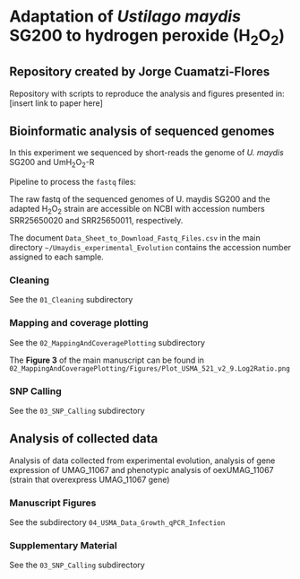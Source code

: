 # Adaptation of <i>Ustilago maydis</i> SG200 to hydrogen peroxide (H<sub>2</sub>O<sub>2</sub>)

## Repository created by Jorge Cuamatzi-Flores

Repository with scripts to reproduce the analysis and figures presented in: [insert link to paper here]


## Bioinformatic analysis of sequenced genomes

In this experiment we sequenced by short-reads the genome of <i>U. maydis</i> SG200 and UmH<sub>2</sub>O<sub>2</sub>-R

Pipeline to process the `fastq` files:

The raw fastq of the sequenced genomes of U. maydis SG200 and the adapted H<sub>2</sub>O<sub>2</sub> strain are accessible on NCBI with accession numbers SRR25650020 and SRR25650011, respectively.

The document `Data_Sheet_to_Download_Fastq_Files.csv` in the main directory `~/Umaydis_experimental_Evolution` contains the accession number assigned to each sample.


### Cleaning

See the `01_Cleaning` subdirectory

### Mapping and coverage plotting

See the `02_MappingAndCoveragePlotting` subdirectory

The <b>Figure 3</b> of the main manuscript can be found in `02_MappingAndCoveragePlotting/Figures/Plot_USMA_521_v2_9.Log2Ratio.png`

### SNP Calling

See the `03_SNP_Calling` subdirectory

## Analysis of collected data

Analysis of data collected from experimental evolution, analysis of gene expression of UMAG_11067 and phenotypic analysis of oexUMAG_11067 (strain that overexpress UMAG_11067 gene)

### Manuscript Figures

See the subdirectory `04_USMA_Data_Growth_qPCR_Infection`

### Supplementary Material

See the `03_SNP_Calling` subdirectory




